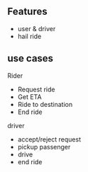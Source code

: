 ## Features
- user & driver
- hail ride

## use cases

Rider
- Request ride
- Get ETA
- Ride to destination
- End ride

driver
- accept/reject request
- pickup passenger
- drive
- end ride
